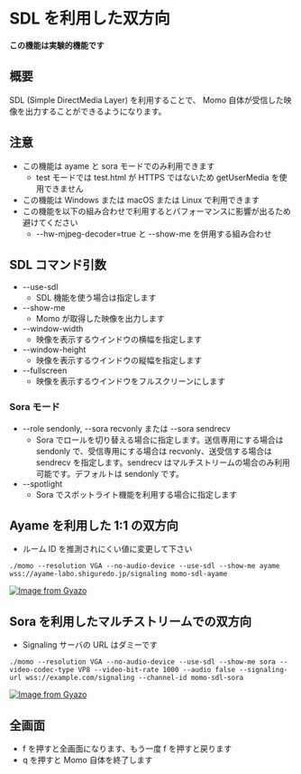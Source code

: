 # SDL を利用した双方向

**この機能は実験的機能です**

## 概要

SDL (Simple DirectMedia Layer) を利用することで、 Momo 自体が受信した映像を出力することができるようになります。

## 注意

- この機能は ayame と sora モードでのみ利用できます
    - test モードでは test.html が HTTPS ではないため getUserMedia を使用できません
- この機能は Windows または macOS または Linux で利用できます
- この機能を以下の組み合わせで利用するとパフォーマンスに影響が出るため避けてください
    - --hw-mjpeg-decoder=true と --show-me を併用する組み合わせ

## SDL コマンド引数

- --use-sdl
    - SDL 機能を使う場合は指定します
- --show-me
    - Momo が取得した映像を出力します
- --window-width
    - 映像を表示するウインドウの横幅を指定します
- --window-height
    - 映像を表示するウインドウの縦幅を指定します
- --fullscreen
    - 映像を表示するウインドウをフルスクリーンにします

### Sora モード

- --role sendonly, --sora recvonly または --sora sendrecv
    - Sora でロールを切り替える場合に指定します。送信専用にする場合は sendonly で、受信専用にする場合は recvonly、送受信する場合は sendrecv を指定します。sendrecv はマルチストリームの場合のみ利用可能です。デフォルトは sendonly です。
- --spotlight
    - Sora でスポットライト機能を利用する場合に指定します

## Ayame を利用した 1:1 の双方向

- ルーム ID を推測されにくい値に変更して下さい

```
./momo --resolution VGA --no-audio-device --use-sdl --show-me ayame wss://ayame-labo.shiguredo.jp/signaling momo-sdl-ayame
```

[![Image from Gyazo](https://i.gyazo.com/8ca80e9b60c9e848e04afcefd86a2c07.png)](https://gyazo.com/8ca80e9b60c9e848e04afcefd86a2c07)

## Sora を利用したマルチストリームでの双方向


- Signaling サーバの URL はダミーです

```
./momo --resolution VGA --no-audio-device --use-sdl --show-me sora --video-codec-type VP8 --video-bit-rate 1000 --audio false --signaling-url wss://example.com/signaling --channel-id momo-sdl-sora
```

[![Image from Gyazo](https://i.gyazo.com/abdb1802bd66440ef32e75da6842f0cf.png)](https://gyazo.com/abdb1802bd66440ef32e75da6842f0cf)


## 全画面

- f を押すと全画面になります、もう一度 f を押すと戻ります
- q を押すと Momo 自体を終了します
